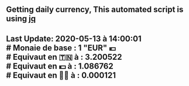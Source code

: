 ## Getting daily currency, This automated script is using [jq](https://stedolan.github.io/jq/)
## Last Update:  2020-05-13 à 14:00:01 </br># Monaie de base : 1 "EUR" 💶 </br> # Equivaut en 🇹🇳 à :  3.200522 </br> # Equivaut en 💵 à : 1.086762</br> # Equivaut en 🐱‍💻 à :  0.000121
